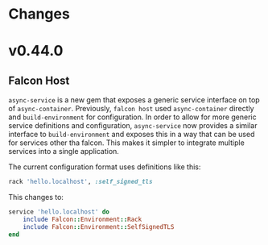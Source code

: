 # Changes

# v0.44.0

## Falcon Host

`async-service` is a new gem that exposes a generic service interface on top of `async-container`. Previously, `falcon host` used `async-container` directly and `build-environment` for configuration. In order to allow for more generic service definitions and configuration, `async-service` now provides a similar interface to `build-environment` and exposes this in a way that can be used for services other tha falcon. This makes it simpler to integrate multiple services into a single application.

The current configuration format uses definitions like this:

```ruby
rack 'hello.localhost', :self_signed_tls
```

This changes to:

```ruby
service 'hello.localhost' do
	include Falcon::Environment::Rack
	include Falcon::Environment::SelfSignedTLS
end
```
